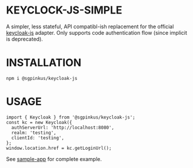 # KEYCLOCK-JS-SIMPLE
A simpler, less stateful, API compatibl-ish replacement for the official [keycloak-js][1] adapter. Only supports code authentication flow (since implicit is deprecated).

# INSTALLATION

```
npm i @sgpinkus/keycloak-js
```

# USAGE

```
import { Keycloak } from '@sgpinkus/keycloak-js';
const kc = new Keycloak({
  authServerUrl: 'http://localhost:8080',
  realm: 'testing',
  clientId: 'testing',
};
window.location.href = kc.getLoginUrl();
```

See [sample-app](./sample-app/index.html) for complete example.

[1]: https://www.keycloak.org/docs/latest/securing_apps/index.html#_javascript_adapter

